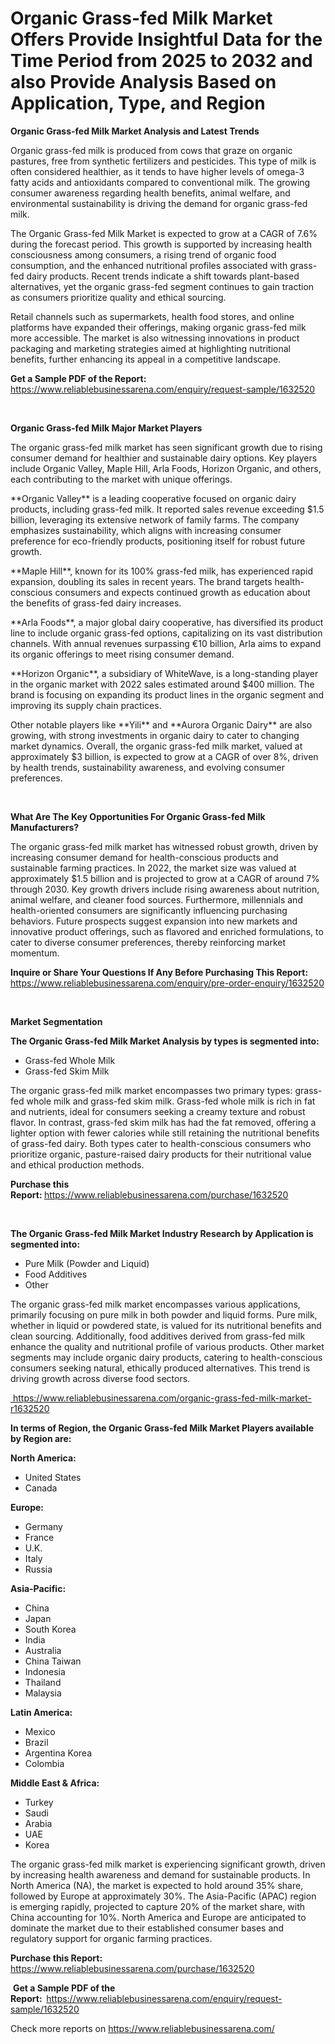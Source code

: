 <p><h1>Organic Grass-fed Milk Market Offers Provide Insightful Data for the Time Period from 2025 to 2032 and also Provide Analysis Based on Application, Type, and Region</h1></p><p><strong>Organic Grass-fed Milk Market Analysis and Latest Trends</strong></p>
<p><p>Organic grass-fed milk is produced from cows that graze on organic pastures, free from synthetic fertilizers and pesticides. This type of milk is often considered healthier, as it tends to have higher levels of omega-3 fatty acids and antioxidants compared to conventional milk. The growing consumer awareness regarding health benefits, animal welfare, and environmental sustainability is driving the demand for organic grass-fed milk.</p><p>The Organic Grass-fed Milk Market is expected to grow at a CAGR of 7.6% during the forecast period. This growth is supported by increasing health consciousness among consumers, a rising trend of organic food consumption, and the enhanced nutritional profiles associated with grass-fed dairy products. Recent trends indicate a shift towards plant-based alternatives, yet the organic grass-fed segment continues to gain traction as consumers prioritize quality and ethical sourcing.</p><p>Retail channels such as supermarkets, health food stores, and online platforms have expanded their offerings, making organic grass-fed milk more accessible. The market is also witnessing innovations in product packaging and marketing strategies aimed at highlighting nutritional benefits, further enhancing its appeal in a competitive landscape.</p></p>
<p><strong>Get a Sample PDF of the Report:&nbsp;</strong> <a href="https://www.reliablebusinessarena.com/enquiry/request-sample/1632520?utm_campaign=2475&utm_medium=2&utm_source=Github&utm_content=ia&utm_term=29032025&utm_id=organic-grass-fed-milk">https://www.reliablebusinessarena.com/enquiry/request-sample/1632520</a></p>
<p>&nbsp;</p>
<p><strong>Organic Grass-fed Milk Major Market Players</strong></p>
<p><p>The organic grass-fed milk market has seen significant growth due to rising consumer demand for healthier and sustainable dairy options. Key players include Organic Valley, Maple Hill, Arla Foods, Horizon Organic, and others, each contributing to the market with unique offerings.</p><p>**Organic Valley** is a leading cooperative focused on organic dairy products, including grass-fed milk. It reported sales revenue exceeding $1.5 billion, leveraging its extensive network of family farms. The company emphasizes sustainability, which aligns with increasing consumer preference for eco-friendly products, positioning itself for robust future growth.</p><p>**Maple Hill**, known for its 100% grass-fed milk, has experienced rapid expansion, doubling its sales in recent years. The brand targets health-conscious consumers and expects continued growth as education about the benefits of grass-fed dairy increases.</p><p>**Arla Foods**, a major global dairy cooperative, has diversified its product line to include organic grass-fed options, capitalizing on its vast distribution channels. With annual revenues surpassing €10 billion, Arla aims to expand its organic offerings to meet rising consumer demand.</p><p>**Horizon Organic**, a subsidiary of WhiteWave, is a long-standing player in the organic market with 2022 sales estimated around $400 million. The brand is focusing on expanding its product lines in the organic segment and improving its supply chain practices.</p><p>Other notable players like **Yili** and **Aurora Organic Dairy** are also growing, with strong investments in organic dairy to cater to changing market dynamics. Overall, the organic grass-fed milk market, valued at approximately $3 billion, is expected to grow at a CAGR of over 8%, driven by health trends, sustainability awareness, and evolving consumer preferences.</p></p>
<p>&nbsp;</p>
<p><strong>What Are The Key Opportunities For Organic Grass-fed Milk Manufacturers?</strong></p>
<p><p>The organic grass-fed milk market has witnessed robust growth, driven by increasing consumer demand for health-conscious products and sustainable farming practices. In 2022, the market size was valued at approximately $1.5 billion and is projected to grow at a CAGR of around 7% through 2030. Key growth drivers include rising awareness about nutrition, animal welfare, and cleaner food sources. Furthermore, millennials and health-oriented consumers are significantly influencing purchasing behaviors. Future prospects suggest expansion into new markets and innovative product offerings, such as flavored and enriched formulations, to cater to diverse consumer preferences, thereby reinforcing market momentum.</p></p>
<p><strong>Inquire or Share Your Questions If Any Before Purchasing This Report:</strong> <a href="https://www.reliablebusinessarena.com/enquiry/pre-order-enquiry/1632520?utm_campaign=2475&utm_medium=2&utm_source=Github&utm_content=ia&utm_term=29032025&utm_id=organic-grass-fed-milk">https://www.reliablebusinessarena.com/enquiry/pre-order-enquiry/1632520</a></p>
<p>&nbsp;</p>
<p><strong>Market Segmentation</strong></p>
<p><strong>The Organic Grass-fed Milk Market Analysis by types is segmented into:</strong></p>
<p><ul><li>Grass-fed Whole Milk</li><li>Grass-fed Skim Milk</li></ul></p>
<p><p>The organic grass-fed milk market encompasses two primary types: grass-fed whole milk and grass-fed skim milk. Grass-fed whole milk is rich in fat and nutrients, ideal for consumers seeking a creamy texture and robust flavor. In contrast, grass-fed skim milk has had the fat removed, offering a lighter option with fewer calories while still retaining the nutritional benefits of grass-fed dairy. Both types cater to health-conscious consumers who prioritize organic, pasture-raised dairy products for their nutritional value and ethical production methods.</p></p>
<p><strong>Purchase this Report:&nbsp;</strong><a href="https://www.reliablebusinessarena.com/purchase/1632520?utm_campaign=2475&utm_medium=2&utm_source=Github&utm_content=ia&utm_term=29032025&utm_id=organic-grass-fed-milk">https://www.reliablebusinessarena.com/purchase/1632520</a></p>
<p>&nbsp;</p>
<p><strong>The Organic Grass-fed Milk Market Industry Research by Application is segmented into:</strong></p>
<p><ul><li>Pure Milk (Powder and Liquid)</li><li>Food Additives</li><li>Other</li></ul></p>
<p><p>The organic grass-fed milk market encompasses various applications, primarily focusing on pure milk in both powder and liquid forms. Pure milk, whether in liquid or powdered state, is valued for its nutritional benefits and clean sourcing. Additionally, food additives derived from grass-fed milk enhance the quality and nutritional profile of various products. Other market segments may include organic dairy products, catering to health-conscious consumers seeking natural, ethically produced alternatives. This trend is driving growth across diverse food sectors.</p></p>
<p><a href="https://www.reliablebusinessarena.com/organic-grass-fed-milk-market-r1632520?utm_campaign=2475&utm_medium=2&utm_source=Github&utm_content=ia&utm_term=29032025&utm_id=organic-grass-fed-milk">&nbsp;https://www.reliablebusinessarena.com/organic-grass-fed-milk-market-r1632520</a></p>
<p><strong>In terms of Region, the Organic Grass-fed Milk Market Players available by Region are:</strong></p>
<p>
    <p> <strong> North America: </strong>
        <ul>
            <li>United States</li>
            <li>Canada</li>
        </ul>
        </p> 
    <p> <strong> Europe: </strong>
        <ul>
            <li>Germany</li>
            <li>France</li>
            <li>U.K.</li>
            <li>Italy</li>
            <li>Russia</li>
        </ul>
        </p> 
    <p> <strong> Asia-Pacific: </strong>
        <ul>
            <li>China</li>
            <li>Japan</li>
            <li>South Korea</li>
            <li>India</li>
            <li>Australia</li>
            <li>China Taiwan</li>
            <li>Indonesia</li>
            <li>Thailand</li>
            <li>Malaysia</li>
        </ul>
        </p> 
    <p> <strong> Latin America: </strong>
        <ul>
            <li>Mexico</li>
            <li>Brazil</li>
            <li>Argentina Korea</li>
            <li>Colombia</li>
        </ul>
        </p> 
    <p> <strong> Middle East & Africa: </strong>
        <ul>
            <li>Turkey</li>
            <li>Saudi</li>
            <li>Arabia</li>
            <li>UAE</li>
            <li>Korea</li>
        </ul>
    </p>
    </p>
<p><p>The organic grass-fed milk market is experiencing significant growth, driven by increasing health awareness and demand for sustainable products. In North America (NA), the market is expected to hold around 35% share, followed by Europe at approximately 30%. The Asia-Pacific (APAC) region is emerging rapidly, projected to capture 20% of the market share, with China accounting for 10%. North America and Europe are anticipated to dominate the market due to their established consumer bases and regulatory support for organic farming practices.</p></p>
<p><strong>Purchase this Report: </strong><a href="https://www.reliablebusinessarena.com/purchase/1632520?utm_campaign=2475&utm_medium=2&utm_source=Github&utm_content=ia&utm_term=29032025&utm_id=organic-grass-fed-milk">https://www.reliablebusinessarena.com/purchase/1632520</a></p>
<p>&nbsp;<strong>Get a Sample PDF of the Report:&nbsp;&nbsp;</strong><a href="https://www.reliablebusinessarena.com/enquiry/request-sample/1632520?utm_campaign=2475&utm_medium=2&utm_source=Github&utm_content=ia&utm_term=29032025&utm_id=organic-grass-fed-milk">https://www.reliablebusinessarena.com/enquiry/request-sample/1632520</a></p>
<p><strong></strong></p>
<p>Check more reports on <a href="https://www.reliablebusinessarena.com/?utm_campaign=2475&utm_medium=2&utm_source=Github&utm_content=ia&utm_term=29032025&utm_id=organic-grass-fed-milk">https://www.reliablebusinessarena.com/</a></p>